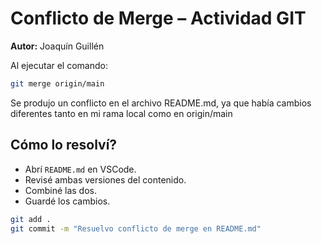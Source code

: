 # Conflicto de Merge – Actividad GIT  
**Autor:** Joaquín Guillén


Al ejecutar el comando:

```bash
git merge origin/main
```

Se produjo un conflicto en el archivo README.md, ya que había cambios diferentes tanto en mi rama local como en origin/main

## Cómo lo resolví?

- Abrí `README.md` en VSCode.
- Revisé ambas versiones del contenido.
- Combiné las dos.
- Guardé los cambios.
```bash
git add .
git commit -m "Resuelvo conflicto de merge en README.md"
```